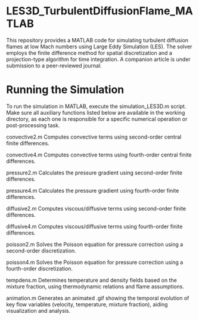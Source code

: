 # LES3D_TurbulentDiffusionFlame_MATLAB
This repository provides a MATLAB code for simulating turbulent diffusion flames at low Mach numbers using Large Eddy Simulation (LES). The solver employs the finite difference method for spatial discretization and a projection-type algorithm for time integration. A companion article is under submission to a peer-reviewed journal.

# Running the Simulation
To run the simulation in MATLAB, execute the simulation_LES3D.m script. Make sure all auxiliary functions listed below are available in the working directory, as each one is responsible for a specific numerical operation or post-processing task.

convective2.m
Computes convective terms using second-order central finite differences.

convective4.m
Computes convective terms using fourth-order central finite differences.

pressure2.m
Calculates the pressure gradient using second-order finite differences.

pressure4.m
Calculates the pressure gradient using fourth-order finite differences.

diffusive2.m
Computes viscous/diffusive terms using second-order finite differences.

diffusive4.m
Computes viscous/diffusive terms using fourth-order finite differences.

poisson2.m
Solves the Poisson equation for pressure correction using a second-order discretization.

poisson4.m
Solves the Poisson equation for pressure correction using a fourth-order discretization.

tempdens.m
Determines temperature and density fields based on the mixture fraction, using thermodynamic relations and flame assumptions.

animation.m
Generates an animated .gif showing the temporal evolution of key flow variables (velocity, temperature, mixture fraction), aiding visualization and analysis.
